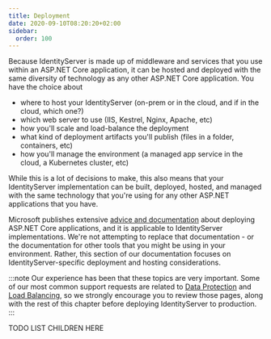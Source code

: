 ```yaml
---
title: Deployment
date: 2020-09-10T08:20:20+02:00
sidebar:
  order: 100
---
```



Because IdentityServer is made up of middleware and services that you use within an ASP.NET Core application, it can be hosted and deployed with the same diversity of technology as any other ASP.NET Core application. You have the choice about 
- where to host your IdentityServer (on-prem or in the cloud, and if in the cloud, which one?)
- which web server to use (IIS, Kestrel, Nginx, Apache, etc)
- how you'll scale and load-balance the deployment
- what kind of deployment artifacts you'll publish (files in a folder, containers, etc)
- how you'll manage the environment (a managed app service in the cloud, a Kubernetes cluster, etc)

While this is a lot of decisions to make, this also means that your IdentityServer implementation can be built, deployed, hosted, and managed with the same technology that you're using for any other ASP.NET applications that you have.

Microsoft publishes extensive [advice and documentation](https://docs.microsoft.com/en-us/aspnet/core/host-and-deploy/) about deploying ASP.NET Core applications, and it is applicable to IdentityServer implementations. We're not attempting to replace that documentation - or the documentation for other tools that you might be using in your environment. Rather, this section of our documentation focuses on IdentityServer-specific deployment and hosting considerations. 

:::note
Our experience has been that these topics are very important. Some of our most common support requests are related to [Data Protection](data_protection) and [Load Balancing](proxies), so we strongly encourage you to review those pages, along with the rest of this chapter before deploying IdentityServer to production.
:::

TODO LIST CHILDREN HERE